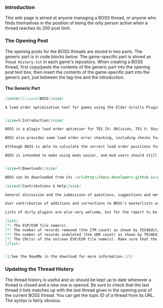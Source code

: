 ### Introduction

This wiki page is aimed at anyone managing a BOSS thread, or anyone who finds themselves in the position of being the only person active when a thread reaches its 200 post limit.

### The Opening Post

The opening posts for the BOSS threads are stored in two parts. The generic part is in code blocks below. The game-specific part is stored as `Thead History.txt` in each game's repository. When creating a BOSS thread, first copy/paste the contents of the generic part into the opening post text box, then insert the contents of the game-specific part into the generic part, just between the tag-line and the introduction.

#### The Generic Part

```Markdown
[center][size=6]BOSS[/size]

A load order optimisation tool for games using the Elder Scrolls Plugin/Master system.[/center]


[size=5]Introduction[/size]

BOSS is a plugin load order optimiser for TES IV: Oblivion, TES V: Skyrim, Fallout 3 and Fallout: New Vegas. It is designed to assist mod users in avoiding detrimental conflicts, by automatically calculating a load order that satisfies all plugin dependencies and maximises each plugin's impact on the user's game.

BOSS also provides some load order error checking, including checks for requirements, incompatibilities and cyclic dependencies. In addition, it provides a large number of plugin-specific usage notes, bug wawrnings and Bash Tag suggestions.

Although BOSS is able to calculate the correct load order positions for the vast majority of mods without any user input, some plugins are designed to load at certain positions in a load order, and BOSS may be unable to determine this from the plugins themselves. As such, BOSS provides a mechanism for supplying additional plugin metadata so that it may sort them correctly.

BOSS is intended to make using mods easier, and mod users should still possess a working knowledge of mod load ordering.


[size=5]Downloads[/size]

BOSS can be downloaded from its [url=http://boss-developers.github.io]website[/url].

[size=5]Contributions & Help[/size]

General discussion and the submission of questions, suggestions and metadata takes place in BOSS's official threads for [url=http://forums.bethsoft.com/?showtopic=1404766]Oblivion[/url], [url=http://forums.bethsoft.com/?showtopic=1406341]Skyrim[/url], [url=http://forums.bethsoft.com/?showtopic=1282711]Fallout 3[/url] and [url=http://forums.bethsoft.com/?showtopic=1313081]Fallout: New Vegas[/url].

User contribution of additions and corrections to BOSS's masterlists are vital to the upkeep of BOSS. Please let us know what you know!

Lists of dirty plugins are also very welcome, but for the report to be most useful we require:

[list]
[*] The ESP/ESM file name(s).
[*] The number of records removed (the ITM count) as shown by TES4Edit/FO3Edit/FNVEdit/TES5Edit (not the number of records processed).
[*] The number of records undeleted (the UDR count) as shown by TES4Edit/FO3Edit/FNVEdit/TES5Edit (not the number of records processed).
[*] The CRC(s) of the unlcean ESP/ESM file name(s). Make sure that the CRCs are of the uncleaned files, not the files after cleaning. The CRC(s) may be calculated using BOSS, Wrye *ash or 7-zip, with other sources being unverified as correct. In the case of 7-zip, the "CRC checksum for data" is the one required.
[/list]


[i]See the ReadMe in the download for more information.[/i]
```

### Updating the Thread History

The thread history is useful and so should be kept up to date whenever a thread is closed and a new one is opened. Be sure to check that the last thread it lists matches up with the last thread given in the opening post of the current BOSS thread. You can get the topic ID of a thread from its URL. The syntax is fairly obvious.